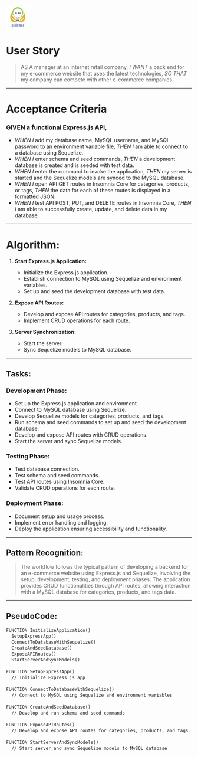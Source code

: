 ![Ehsan@sh](./Favicon.ico)

# User Story

>AS A manager at an internet retail company,
>*I WANT* a back end for my e-commerce website that uses the latest technologies,
>*SO THAT* my company can compete with other e-commerce companies.

---

# Acceptance Criteria

### GIVEN a functional Express.js API,
- *WHEN I* add my database name, MySQL username, and MySQL password to an environment variable file,
*THEN I* am able to connect to a database using Sequelize.
- *WHEN I* enter schema and seed commands,
*THEN* a development database is created and is seeded with test data.
- *WHEN I* enter the command to invoke the application,
*THEN* my server is started and the Sequelize models are synced to the MySQL database.
- *WHEN I* open API GET routes in Insomnia Core for categories, products, or tags,
*THEN* the data for each of these routes is displayed in a formatted JSON.
- *WHEN I* test API POST, PUT, and DELETE routes in Insomnia Core,
*THEN I* am able to successfully create, update, and delete data in my database.

---

# Algorithm:

1. **Start Express.js Application:**
   - Initialize the Express.js application.
   - Establish connection to MySQL using Sequelize and environment variables.
   - Set up and seed the development database with test data.

2. **Expose API Routes:**
   - Develop and expose API routes for categories, products, and tags.
   - Implement CRUD operations for each route.

3. **Server Synchronization:**
   - Start the server.
   - Sync Sequelize models to MySQL database.

---

## Tasks:

### Development Phase:

- Set up the Express.js application and environment.
- Connect to MySQL database using Sequelize.
- Develop Sequelize models for categories, products, and tags.
- Run schema and seed commands to set up and seed the development database.
- Develop and expose API routes with CRUD operations.
- Start the server and sync Sequelize models.

### Testing Phase:

- Test database connection.
- Test schema and seed commands.
- Test API routes using Insomnia Core.
- Validate CRUD operations for each route.

### Deployment Phase:

- Document setup and usage process.
- Implement error handling and logging.
- Deploy the application ensuring accessibility and functionality.

---

## Pattern Recognition:

>The workflow follows the typical pattern of developing a backend for an e-commerce website using Express.js and Sequelize, involving the setup, development, testing, and deployment phases. The application provides CRUD functionalities through API routes, allowing interaction with a MySQL database for categories, products, and tags data.

---

## PseudoCode:

```pseudo
FUNCTION InitializeApplication()
  SetupExpressApp()
  ConnectToDatabaseWithSequelize()
  CreateAndSeedDatabase()
  ExposeAPIRoutes()
  StartServerAndSyncModels()

FUNCTION SetupExpressApp()
  // Initialize Express.js app

FUNCTION ConnectToDatabaseWithSequelize()
  // Connect to MySQL using Sequelize and environment variables

FUNCTION CreateAndSeedDatabase()
  // Develop and run schema and seed commands

FUNCTION ExposeAPIRoutes()
  // Develop and expose API routes for categories, products, and tags

FUNCTION StartServerAndSyncModels()
  // Start server and sync Sequelize models to MySQL database